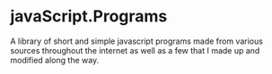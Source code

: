 # javaScript.Programs
A library of short and simple javascript programs made from various sources throughout the internet as well as a few that I made up and modified along the way.
